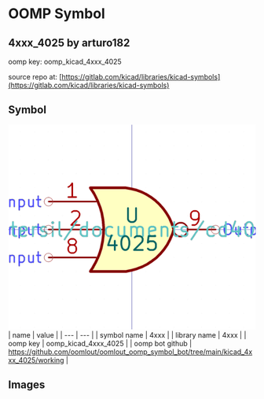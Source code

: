 # OOMP Symbol  
## 4xxx_4025  by arturo182  
  
oomp key: oomp_kicad_4xxx_4025  
  
source repo at: [https://gitlab.com/kicad/libraries/kicad-symbols](https://gitlab.com/kicad/libraries/kicad-symbols)  
## Symbol  
  
[![working.png](working_600.png)](working.png)  
| name | value | 
| --- | --- | 
| symbol name | 4xxx | 
| library name | 4xxx | 
| oomp key | oomp_kicad_4xxx_4025 | 
| oomp bot github | https://github.com/oomlout/oomlout_oomp_symbol_bot/tree/main/kicad_4xxx_4025/working | 
## Images  
